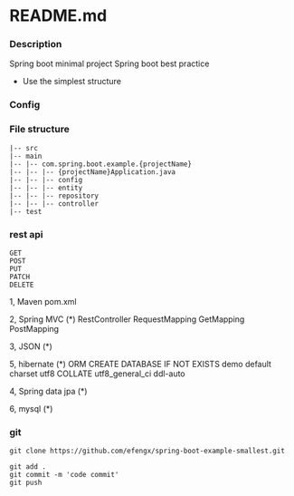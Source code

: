 # README.md #

### Description ###
Spring boot minimal project
Spring boot best practice


* Use the simplest structure

### Config ###


### File structure ###
```text
|-- src
|-- main
|-- |-- com.spring.boot.example.{projectName}
|-- |-- |-- {projectName}Application.java
|-- |-- |-- config
|-- |-- |-- entity
|-- |-- |-- repository
|-- |-- |-- controller
|-- test
```


### rest api
```text
GET
POST
PUT
PATCH
DELETE
```


1, Maven 
pom.xml

2, Spring MVC (*)
RestController RequestMapping GetMapping PostMapping

3, JSON (*)

5, hibernate (*)
ORM
CREATE DATABASE IF NOT EXISTS demo default charset utf8 COLLATE utf8_general_ci
ddl-auto

4, Spring data jpa (*)

6, mysql (*)


### git
```text
git clone https://github.com/efengx/spring-boot-example-smallest.git

git add .
git commit -m 'code commit'
git push
```
